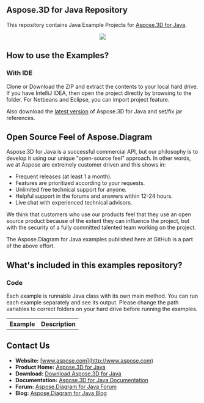 ## Aspose.3D for Java Repository

This repository contains Java Example Projects for [Aspose.3D for Java](https://products.aspose.com/diagram/java).
<p align="center">
  <a title="Download Examples ZIP" href="https://github.com/aspose-3d/Aspose.3D-for-Java/archive/master.zip">
	<img src="https://raw.github.com/AsposeExamples/java-examples-dashboard/master/images/downloadZip-Button-Large.png" />
  </a>
</p>

## How to use the Examples?

### With IDE

Clone or Download the ZIP and extract the contents to your local hard drive. If you have IntelliJ IDEA, then open the project directly 
by browsing to the folder. For Netbeans and Eclipse, you can import project feature.

Also download the [latest version](https://artifact.aspose.com/repo/com/aspose/aspose-3d/) of Aspose.3D for Java and set/fix jar references.


## Open Source Feel of Aspose.Diagram

Aspose.3D for Java is a successful commercial API, but our philosophy is to develop it using our unique "open-source feel" approach. In other words, we at Aspose are extremely customer driven and this shows in:
+ Frequent releases (at least 1 a month).
+ Features are prioritized according to your requests.
+ Unlimited free technical support for anyone.
+ Helpful support in the forums and answers within 12-24 hours.
+ Live chat with experienced technical advisors.
 
We think that customers who use our products feel that they use an open source product because of the extent they can influence the project, but with the security of a fully committed talented team working on the project.

The Aspose.Diagram for Java examples published here at GitHub is a part of the above effort.

## What's included in this examples repository?

### Code

Each example is runnable Java class with its own main method. You can run each example separately and see its output. Please change the path variables to correct folders on your hard drive before running the examples.

<table>
  <tr><th>Example<th>Description</th></tr>
</table>

## Contact Us

+ **Website:** [www.aspose.com](http://www.aspose.com)
+ **Product Home:** [Aspose.3D for Java](https://products.aspose.com/3d/java)
+ **Download:** [Download Aspose.3D for Java](https://artifact.aspose.com/repo/com/aspose/aspose-3d/)
+ **Documentation:** [Aspose.3D for Java Documentation](https://docs.aspose.com//display/3Djava/Home)
+ **Forum:** [Aspose.Diagram for Java Forum](https://forum.aspose.com/c/3d)
+ **Blog:** [Aspose.Diagram for Java Blog](https://blog.aspose.com/category/aspose-products/aspose-3d-product-family/)
